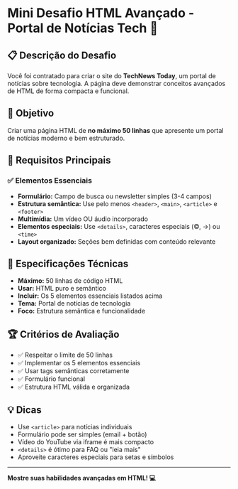  # Mini Desafio HTML Avançado - Portal de Notícias Tech 📱

## 📋 Descrição do Desafio

Você foi contratado para criar o site do **TechNews Today**, um portal de notícias sobre tecnologia. A página deve demonstrar conceitos avançados de HTML de forma compacta e funcional.

## 🎯 Objetivo

Criar uma página HTML de **no máximo 50 linhas** que apresente um portal de notícias moderno e bem estruturado.

## 📝 Requisitos Principais

### ✅ Elementos Essenciais
- **Formulário:** Campo de busca ou newsletter simples (3-4 campos)
- **Estrutura semântica:** Use pelo menos `<header>`, `<main>`, `<article>` e `<footer>`
- **Multimídia:** Um vídeo OU áudio incorporado
- **Elementos especiais:** Use `<details>`, caracteres especiais (&copy;, &rarr;) ou `<time>`
- **Layout organizado:** Seções bem definidas com conteúdo relevante

## 🔧 Especificações Técnicas

- **Máximo:** 50 linhas de código HTML
- **Usar:** HTML puro e semântico
- **Incluir:** Os 5 elementos essenciais listados acima
- **Tema:** Portal de notícias de tecnologia
- **Foco:** Estrutura semântica e funcionalidade

## 🏆 Critérios de Avaliação

- ✅ Respeitar o limite de 50 linhas
- ✅ Implementar os 5 elementos essenciais
- ✅ Usar tags semânticas corretamente
- ✅ Formulário funcional
- ✅ Estrutura HTML válida e organizada

## 💡 Dicas

- Use `<article>` para notícias individuais
- Formulário pode ser simples (email + botão)
- Vídeo do YouTube via iframe é mais compacto
- `<details>` é ótimo para FAQ ou "leia mais"
- Aproveite caracteres especiais para setas e símbolos

---

**Mostre suas habilidades avançadas em HTML! 💻**